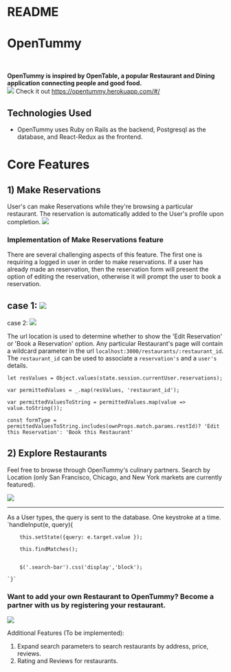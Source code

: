 # README

# OpenTummy

<br/>

**OpenTummy is inspired by OpenTable, a popular Restaurant and Dining application connecting people and good food.**
<br/>
![](https://puu.sh/yxt8j/c3bebecd79.png)
Check it out https://opentummy.herokuapp.com/#/

## Technologies Used
- OpenTummy uses Ruby on Rails as the backend, Postgresql as the database, and React-Redux as the frontend. 


# Core Features

## 1) Make Reservations
User's can make Reservations while they're browsing a particular restaurant. The reservation is automatically added to the User's profile upon completion.
![](http://g.recordit.co/nUdbWtILrj.gif)

### Implementation of Make Reservations feature
There are several challenging aspects of this feature. The first one is requiring a logged in user in order to make reservations. If a user has already made an reservation, then the reservation form will present the option of editing the reservation, otherwise it will prompt the user to book a reservation.

case 1: ![](https://puu.sh/yxvfH/382dc46b52.png)
---------------------------------------------------------------------------------------------------------------------------
case 2: ![](https://puu.sh/yxvgl/2d588a67ac.png)

The url location is used to determine whether to show the 'Edit Reservation' or 'Book a Reservation' option. Any particular Restaurant's page will contain a wildcard parameter in the url `localhost:3000/restaurants/:restaurant_id`. The `restaurant_id` can be used to associate a `reservation's` and a `user's` details.
   
  `let resValues = Object.values(state.session.currentUser.reservations);`


   `var permittedValues = _.map(resValues, 'restaurant_id');`

   `var permittedValuesToString = permittedValues.map(value => value.toString());`

   `const formType = permittedValuesToString.includes(ownProps.match.params.restId)? 'Edit this Reservation': 'Book this Restaurant' `



## 2)  Explore Restaurants
Feel free to browse through OpenTummy's culinary partners. Search by Location (only San Francisco, Chicago, and New York markets are currently featured).


![](http://g.recordit.co/7luygq64AU.gif)
<hr/>
As a User types, the query is sent to the database. One keystroke at a time.
<br/>
 `handleInput(e, query){

        this.setState({query: e.target.value });
      
        this.findMatches();

        
        $('.search-bar').css('display','block');

    `}`



### Want to add your own Restaurant to OpenTummy? Become a partner with us by registering your restaurant.
![](http://g.recordit.co/dtKlOkpW3x.gif)




Additional Features (To be implemented):
1) Expand search parameters to search restaurants by address, price, reviews.
2) Rating and Reviews for restaurants.
